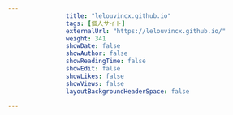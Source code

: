 ```yaml
---
                title: "lelouvincx.github.io"
                tags: [個人サイト]
                externalUrl: "https://lelouvincx.github.io/"
                weight: 341
                showDate: false
                showAuthor: false
                showReadingTime: false
                showEdit: false
                showLikes: false
                showViews: false
                layoutBackgroundHeaderSpace: false
                
---
```



